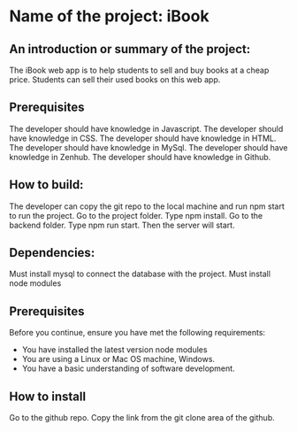 # Name of the project: iBook

## An introduction or summary of the project:
The iBook web app is to help students to sell and buy books at a cheap price. Students can sell their used books on this web app.
## Prerequisites

The developer should have knowledge in Javascript.
The developer should have knowledge in CSS.
The developer should have knowledge in HTML.
The developer should have knowledge in MySql.
The developer should have knowledge in Zenhub.
The developer should have knowledge in Github.

## How to build: 

The developer can copy the git repo to the local machine and run npm start to run the project.
Go to the project folder.
Type npm install.
Go to the backend folder.
Type npm run start.
Then the server will start. 

## Dependencies:

Must install mysql to connect the database with the project.
Must install node modules

## Prerequisites

Before you continue, ensure you have met the following requirements:

* You have installed the latest version node modules
* You are using a Linux or Mac OS machine, Windows.
* You have a basic understanding of software development.

## How to install 
Go to the github repo.
Copy the link from the git clone area of the github.
